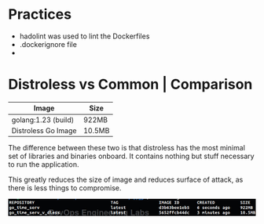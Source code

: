 
# Practices

- hadolint was used to lint the Dockerfiles
- .dockerignore file
-

# Distroless vs Common | Comparison

| Image                 | Size    |
|-----------------------|---------|
| golang:1.23 (build)   | 922MB   |
| Distroless Go Image   | 10.5MB  |

The difference between these two is that distroless has the most minimal set of libraries and binaries onboard. It contains nothing but stuff necessary to run the application.

This greatly reduces the size of image and reduces surface of attack, as there is less things to compromise.

![proof](../images/containersizes.jpg)
